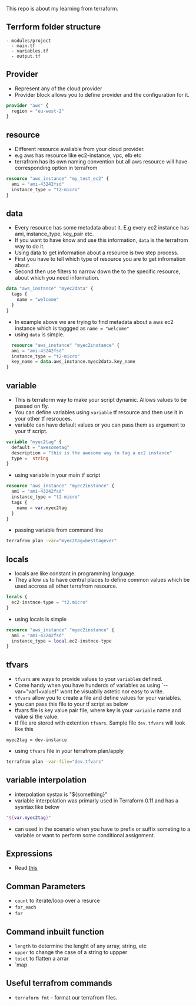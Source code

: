 This repo is about my learning from terraform.

## Terrform folder structure
```
- modules/project
  - main.tf
  - variables.tf
  - output.tf
```

## Provider

- Represent any of the cloud provider
- Provider block allows you to define provider and the configuration for it. 
```tf
provider "aws" {
  region = "eu-west-2"
}
```

## resource 

- Different resource avaliable from your cloud provider.
- e.g aws has resource like ec2-instance, vpc, elb etc 
- terrafrom has its own naming convention but all aws resource will have corresponding option in terrafrom

```tf
resource "aws_instance" "my_test_ec2" {
  ami = "ami-43242fsd"
  instance_type = "t2-micro"
}
```


## data

- Every resource has some metadata about it. E.g every ec2 instance has ami, instance_type, key_pair etc. 
- If you want to have know and use this information, `data` is the terrafrom way to do it.
- Using data to get information about a resource is two step process.
- First you have to tell which type of resource you are to get infromation about.
- Second then use filters to narrow down the to the specific resource, about which you need information.

``` tf
data "aws_instance" "myec2data" {
  tags {
    name = "welcome"
  }
}
```
- In example above we are trying to find metadata about a aws ec2 instance which is taggged as `name = "welcome"`
- using `data` is simple. 
```tf
  resource "aws_instance" "myec2instance" {
  ami = "ami-43242fsd"
  instance_type = "t2-micro"
  key_name = data.aws_instance.myec2data.key_name
}
```

## variable

- This is terraform way to make your script dynamic. Allows values to be passed on fly.
- You can define variables using `variable` tf resource and then use it in your other tf resrouces.
- variable can have default values or you can pass them as argument to your tf script.

```tf
variable "myec2tag" {
  default = "awesometag"
  description = "this is the awesome way to tag a ec2 instance"
  type =  string
}
```
- using variable in your main tf script

```tf
resource "aws_instance" "myec2instance" {
  ami = "ami-43242fsd"
  instance_type = "t2-micro"
  tags {
    name = var.myec2tag
  }
}
```

- passing variable from command line 

```bash
terrafrom plan -var="myec2tag=besttagever"
```

## locals

- locals are like constant in programming language. 
- They allow us to have central places to define common values which be used accross all other terrafrom resource.

```tf 
locals {
  ec2-instnce-type = "t2.micro"
}
```
- using locals is simple

```tf
resource "aws_instance" "myec2instance" {
  ami = "ami-43242fsd"
  instance_type = local.ec2-instnce-type
}

```

## tfvars

- `tfvars` are ways to provide values to your `variable`s defined. 
- Come handy when you have hunderds of variables as using `--var="var1=value1" wont be visuablly astetic nor easy to write.
- `tfvars` allow you to create a file and define values for your variables. 
- you can pass this file to your tf script as below
- tfvars file is key value pair file, where key is your `variable` name and value si the value. 
- tf file are stored with extention `tfvars`. Sample file `dev.tfvars` will look like this
```
myec2tag = dev-instance
```
- using `tfvars` file in your terrafrom plan/apply 
```bash
terrafrom plan -var-file="dev.tfvars"
```

## variable interpolation
- interpolation systax is "${something}"
- variable interpolation was primarly used in Terraform 0.11 and has a sysntax like below 

```tf
"${var.myec2tag}"
```
- can used in the scenario when you have to prefix or suffix someting to a variable or want to perform some conditional assignment.

## Expressions
- Read [this](https://www.terraform.io/docs/configuration/expressions.html)


## Comman Parameters
- `count` to iterate/loop over a resurce
- `for_each`
- `for`

## Command inbuilt function

- `length` to determine the lenght of any array, string, etc
- `upper` to change the case of a string to uppper
- `toset` to flatten a arrar
- `map

## Useful terrafrom commands

- `terraform fmt` - format our terrafrom files. 








